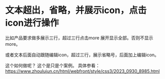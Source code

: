 # 文本超出，省略，并展示icon，点击icon进行操作
比如产品要求做多展示三行，超过三行点击more 展开显示全部。否则不显示more。

或者文本后面自动跟随编辑icon，超过三行，展示省略号，后面加上编辑icon。

这个如何做呢？ 这个是只是个案例。
具体参看：https://www.zhoulujun.cn/html/webfront/style/css3/2023_0930_8985.html
